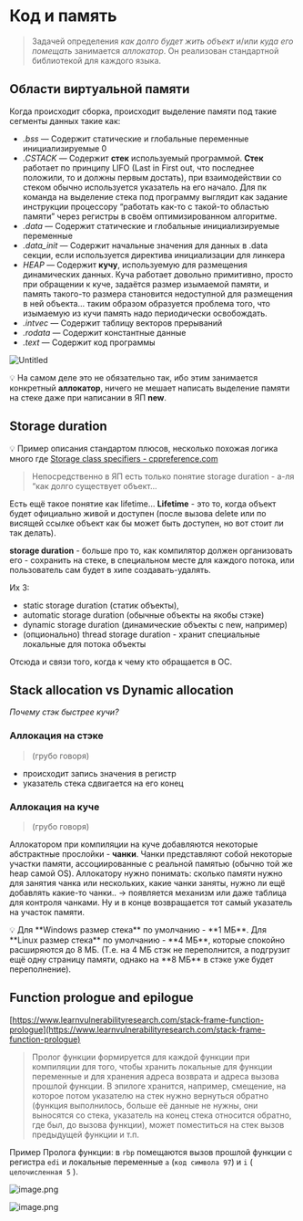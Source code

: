 # Код и память
> Задачей определения *как долго будет жить объект* и/или *куда его помещать* занимается *аллокатор*. Он реализован стандартной библиотекой для каждого языка. 
## Области виртуальной памяти
Когда происходит сборка, происходит выделение памяти под такие сегменты данных такие как:

- *.bss* — Содержит статические и глобальные переменные инициализируемые 0
- *.CSTACK* — Содержит **стек** используемый программой. **Стек** работает по принципу LIFO (Last in First out, что последнее положили, то и должны первым достать), при взаимодействии со стеком обычно используется указатель на его начало. Для пк команда на выделение стека под программу выглядит как задание инструкции процессору “работать как-то с такой-то областью памяти” через регистры в своём оптимизированном алгоритме.
- *.data* — Содержит статические и глобальные инициализируемые переменные
- *.data_init* — Содержит начальные значения для данных в .data секции, если используется директива инициализации для линкера
- *HEAP* — Содержит **кучу**, используемую для размещения динамических данных. Куча работает довольно примитивно, просто при обращении к куче, задаётся размер изымаемой памяти, и память такого-то размера становится недоступной для размещения в ней объекта… таким образом образуется проблема того, что изымаемую из кучи память надо периодически освобождать.
- *.intvec* — Содержит таблицу векторов прерываний
- *.rodata* — Содержит константные данные
- *.text*  — Содержит код программы

![Untitled](resources/image-storage/Untitled%201.png)

💡 На самом деле это не обязательно так, ибо этим занимается конкретный **аллокатор**, ничего не мешает написать выделение памяти на стеке даже при написании в ЯП **new**.

## Storage duration

💡 Пример описания стандартом плюсов, несколько похожая логика много где
[Storage class specifiers - cppreference.com](https://en.cppreference.com/w/cpp/language/storage_duration)


> Непосредственно в ЯП есть только понятие storage duration - а-ля “как долго существует объект…

Есть ещё такое понятие как lifetime… **Lifetime** - это то, когда объект будет официально живой и доступен (после вызова delete или по висящей ссылке объект как бы может быть доступен, но вот стоит ли так делать).

**storage duration** - больше про то, как компилятор должен организовать его - сохранить на стеке, в специальном месте для каждого потока, или пользователь сам будет в хипе создавать-удалять.

Их 3: 

- static storage duration (статик объекты),
- automatic storage duration (обычные объекты на якобы стэке)
- dynamic storage duration (динамические объекты с new, например)
- (опционально) thread storage duration - хранит специальные локальные для потока объекты

Отсюда и связи того, когда к чему кто обращается в ОС.

## Stack allocation vs Dynamic allocation

*Почему стэк быстрее кучи?*

### Аллокация на стэке

> (грубо говоря)
- происходит запись значения в регистр
- указатель стека сдвигается на его конец

### Аллокация на куче

> (грубо говоря)

Аллокатором при компиляции на куче добавляются некоторые абстрактные прослойки - **чанки**. Чанки представляют собой некоторые участки памяти, ассоциированные с реальной памятью (обычно той же heap самой OS). Аллокатору нужно понимать: сколько памяти нужно для занятия чанка или нескольких, какие чанки заняты, нужно ли ещё добавлять какие-то чанки.. → появляется механизм или даже таблица для контроля чанками. Ну и в конце возвращается тот самый указатель на участок памяти.

<aside>
💡 Для **Windows размер стека** по умолчанию - **1 МБ**.
Для **Linux размер стека** по умолчанию - **4 МБ**, которые спокойно расширяются до 8 МБ. (Т.е. на 4 МБ стэк не переполнится, а подгрузит ещё одну страницу памяти, однако на **8 МБ** в стэке уже будет переполнение).

</aside>

## Function prologue and epilogue

[https://www.learnvulnerabilityresearch.com/stack-frame-function-prologue](https://www.learnvulnerabilityresearch.com/stack-frame-function-prologue)

> Пролог функции формируется для каждой функции при компиляции для того, чтобы хранить локальные для функции переменные и для хранения адреса возврата и адреса вызова прошлой функции. 
> В эпилоге хранится, например, смещение, на которое потом указателю на стек нужно вернуться обратно (функция выполнилось, больше её данные не нужны, они выносятся со стека, указатель на конец стека относится обратно, где был, до вызова функции), может поместиться на стек вызов предыдущей функции и т.п.

Пример Пролога функции: в `rbp` помещаются вызов прошлой функции с регистра `edi` и локальные переменные `a` (`код символа 97`) и `i` ( `целочисленная 5` ).

![image.png](resources/image-storage/image.png)

![image.png](resources/image-storage/image%201.png)
